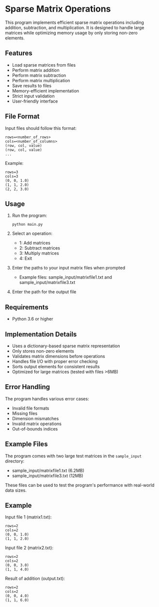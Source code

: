 # Sparse Matrix Operations

This program implements efficient sparse matrix operations including addition, subtraction, and multiplication. It is designed to handle large matrices while optimizing memory usage by only storing non-zero elements.

## Features

- Load sparse matrices from files
- Perform matrix addition
- Perform matrix subtraction
- Perform matrix multiplication
- Save results to files
- Memory-efficient implementation
- Strict input validation
- User-friendly interface

## File Format

Input files should follow this format:
```
rows=<number_of_rows>
cols=<number_of_columns>
(row, col, value)
(row, col, value)
...
```

Example:
```
rows=3
cols=3
(0, 0, 1.0)
(1, 1, 2.0)
(2, 2, 3.0)
```

## Usage

1. Run the program:
   ```
   python main.py
   ```

2. Select an operation:
   - 1: Add matrices
   - 2: Subtract matrices
   - 3: Multiply matrices
   - 4: Exit

3. Enter the paths to your input matrix files when prompted
   - Example files: sample_input/matrixfile1.txt and sample_input/matrixfile3.txt

4. Enter the path for the output file

## Requirements

- Python 3.6 or higher

## Implementation Details

- Uses a dictionary-based sparse matrix representation
- Only stores non-zero elements
- Validates matrix dimensions before operations
- Handles file I/O with proper error checking
- Sorts output elements for consistent results
- Optimized for large matrices (tested with files >6MB)

## Error Handling

The program handles various error cases:
- Invalid file formats
- Missing files
- Dimension mismatches
- Invalid matrix operations
- Out-of-bounds indices

## Example Files

The program comes with two large test matrices in the `sample_input` directory:
- sample_input/matrixfile1.txt (6.2MB)
- sample_input/matrixfile3.txt (12MB)

These files can be used to test the program's performance with real-world data sizes.

## Example

Input file 1 (matrix1.txt):
```
rows=2
cols=2
(0, 0, 1.0)
(1, 1, 2.0)
```

Input file 2 (matrix2.txt):
```
rows=2
cols=2
(0, 0, 3.0)
(1, 1, 4.0)
```

Result of addition (output.txt):
```
rows=2
cols=2
(0, 0, 4.0)
(1, 1, 6.0)
``` 